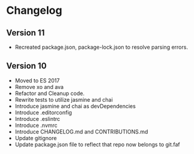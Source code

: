 # Changelog

## Version 11

- Recreated package.json, package-lock.json to resolve parsing errors.

## Version 10

- Moved to ES 2017
- Remove xo and ava
- Refactor and Cleanup code.
- Rewrite tests to utilize jasmine and chai
- Introduce jasmine and chai as devDependencies
- Introduce .editorconfig
- Introduce .eslintrc
- Introduce .nvmrc
- Introduce CHANGELOG.md and CONTRIBUTIONS.md
- Update gitignore
- Update package.json file to reflect that repo now belongs to git.faf
